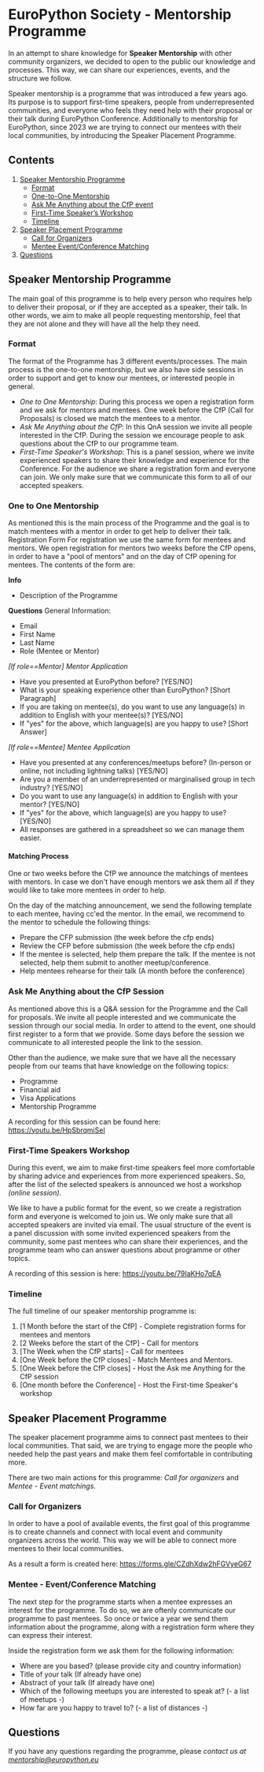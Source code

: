 # EuroPython Society - Mentorship Programme

In an attempt to share knowledge for **Speaker Mentorship** with other community organizers, we decided to open to the public our knowledge and processes. This way, we can share our experiences, events, and the structure we follow.

Speaker mentorship is a programme that was introduced a few years ago. Its purpose is to support first-time speakers, people from underrepresented communities, and everyone who feels they need help with their proposal or their talk during EuroPython Conference. Additionally to mentorship for EuroPython, since 2023 we are trying to connect our mentees with their local communities, by introducing the Speaker Placement Programme.

## Contents
1. [Speaker Mentorship Programme](#speaker-mentorship-programme)
    * [Format](#format)
    * [One-to-One Mentorship](#one-to-one-mentorship)
    * [Ask Me Anything about the CfP event](#ask-me-anything-about-the-cfp-session)
    * [First-Time Speaker’s Workshop](#first-time-speakers-workshop)
    * [Timeline](#timeline)
2. [Speaker Placement Programme](#speaker-placement-programme)
    * [Call for Organizers](#call-for-organizers)
	* [Mentee Event/Conference Matching](#mentee---eventconference-matching)
3. [Questions](#questions)

## Speaker Mentorship Programme
The main goal of this programme is to help every person who requires help to deliver their proposal, or if they are accepted as a speaker, their talk. In other words, we aim to make all people requesting mentorship, feel that they are not alone and they will have all the help they need.

### Format
The format of the Programme has 3 different events/processes. The main process is the one-to-one mentorship, but we also have side sessions in order to support and get to know our mentees, or interested people in general.

* *One to One Mentorship*: During this process we open a registration form and we ask for mentors and mentees. One week before the CfP (Call for Proposals) is closed we match the mentees to a mentor.
* *Ask Me Anything about the CfP*: In this QnA session we invite all people interested in the CfP. During the session we encourage people to ask questions about the CfP to our programme team.
* *First-Time Speaker's Workshop*: This is a panel session, where we invite experienced speakers to share their knowledge and experience for the Conference. For the audience we share a registration form and everyone can join. We only make sure that we communicate this form to all of our accepted speakers.

### One to One Mentorship
As mentioned this is the main process of the Programme and the goal is to match mentees with a mentor in order to get help to deliver their talk.
Registration Form
For registration we use the same form for mentees and mentors. We open registration for mentors two weeks before the CfP opens, in order to have a "pool of mentors" and on the day of CfP opening for mentees. The contents of the form are:

**Info**
* Description of the Programme

**Questions**
General Information:
* Email
* First Name
* Last Name
* Role (Mentee or Mentor)

*[If role==Mentor] Mentor Application*
* Have you presented at EuroPython before? [YES/NO]
* What is your speaking experience other than EuroPython? [Short Paragraph]
* If you are taking on mentee(s), do you want to use any language(s) in addition to English with your mentee(s)? [YES/NO]
* If "yes" for the above, which language(s) are you happy to use? [Short Answer]

*[If role==Mentee] Mentee Application*
* Have you presented at any conferences/meetups before? (In-person or online, not including lightning talks) [YES/NO]
* Are you a member of an underrepresented or marginalised group in tech industry? [YES/NO]
* Do you want to use any language(s) in addition to English with your mentor? [YES/NO]
* If "yes" for the above, which language(s) are you happy to use? [YES/NO]
* All responses are gathered in a spreadsheet so we can manage them easier.

#### Matching Process
One or two weeks before the CfP we announce the matchings of mentees with mentors. In case we don't have enough mentors we ask them all if they would like to take more mentees in order to help.

On the day of the matching announcement, we send the following template to each mentee, having cc'ed the mentor. In the email, we recommend to the mentor to schedule the following things:

* Prepare the CFP submission (the week before the cfp ends)
* Review the CFP before submission (the week before the cfp ends)
* If the mentee is selected, help them prepare the talk. If the mentee is not selected, help them submit to another meetup/conference.
* Help mentees rehearse for their talk (A month before the conference)

### Ask Me Anything about the CfP Session
As mentioned above this is a Q&A session for the Programme and the Call for proposals. We invite all people interested and we communicate the session through our social media. In order to attend to the event, one should first register to a form that we provide. Some days before the session we communicate to all interested people the link to the session.

Other than the audience, we make sure that we have all the necessary people from our teams that have knowledge on the following topics:
* Programme
* Financial aid
* Visa Applications
* Mentorship Programme

A recording for this session can be found here: https://youtu.be/HpSbrqmiSeI

### First-Time Speakers Workshop
During this event, we aim to make first-time speakers feel more comfortable by sharing advice and experiences from more experienced speakers. So, after the list of the selected speakers is announced we host a workshop *(online session)*.

We like to have a public format for the event, so we create a registration form and everyone is welcomed to join us. We only make sure that all accepted speakers are invited via email. The usual structure of the event is a panel discussion with some invited experienced speakers from the community, some past mentees who can share their experiences, and the programme team who can answer questions about programme or other topics.

A recording of this session is here: https://youtu.be/79IaKHo7qEA

### Timeline

The full timeline of our speaker mentorship programme is:

1. [1 Month before the start of the CfP] - Complete registration forms for mentees and mentors
2. [2 Weeks before the start of the CfP] - Call for mentors
3. [The Week when the CfP starts] - Call for mentees
4. [One Week before the CfP closes] - Match Mentees and Mentors.
5. [One Week before the CfP closes] - Host the Ask me Anything for the CfP session
6. [One month before the Conference] - Host the First-time Speaker's workshop

## Speaker Placement Programme
The speaker placement programme aims to connect past mentees to their local communities. That said, we are trying to engage more the people who needed help the past years and make them feel comfortable in contributing more.

There are two main actions for this programme: *Call for organizers* and *Mentee - Event matchings*.

### Call for Organizers
In order to have a pool of available events, the first goal of this programme is to create channels and connect with local event and community organizers across the world. This way we will be able to connect more mentees to their local communities.

As a result a form is created here: https://forms.gle/CZdhXdw2hFGVyeG67

### Mentee - Event/Conference Matching
The next step for the programme starts when a mentee expresses an interest for the programme. To do so, we are oftenly communicate our programme to past mentees. So once or twice a year we send them information about the programme, along with a registration form where they can express their interest.

Inside the registration form we ask them for the following information:
* Where are you based? (please provide city and country information)
* Title of your talk (If already have one)
* Abstract of your talk (If already have one)
* Which of the following meetups you are interested to speak at? (- a list of meetups -)
* How far are you happy to travel to? (- a list of distances -)

## Questions
If you have any questions regarding the programme, please *contact us at mentorship@europython.eu*
